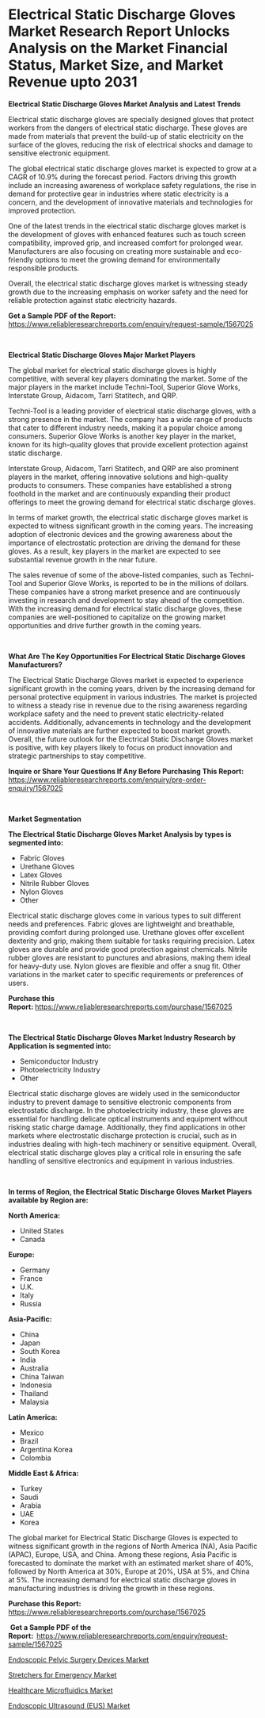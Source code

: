 <p><h1>Electrical Static Discharge Gloves Market Research Report Unlocks Analysis on the Market Financial Status, Market Size, and Market Revenue upto 2031</h1></p><p><strong>Electrical Static Discharge Gloves Market Analysis and Latest Trends</strong></p>
<p><p>Electrical static discharge gloves are specially designed gloves that protect workers from the dangers of electrical static discharge. These gloves are made from materials that prevent the build-up of static electricity on the surface of the gloves, reducing the risk of electrical shocks and damage to sensitive electronic equipment.</p><p>The global electrical static discharge gloves market is expected to grow at a CAGR of 10.9% during the forecast period. Factors driving this growth include an increasing awareness of workplace safety regulations, the rise in demand for protective gear in industries where static electricity is a concern, and the development of innovative materials and technologies for improved protection.</p><p>One of the latest trends in the electrical static discharge gloves market is the development of gloves with enhanced features such as touch screen compatibility, improved grip, and increased comfort for prolonged wear. Manufacturers are also focusing on creating more sustainable and eco-friendly options to meet the growing demand for environmentally responsible products.</p><p>Overall, the electrical static discharge gloves market is witnessing steady growth due to the increasing emphasis on worker safety and the need for reliable protection against static electricity hazards.</p></p>
<p><strong>Get a Sample PDF of the Report:&nbsp;</strong> <a href="https://www.reliableresearchreports.com/enquiry/request-sample/1567025">https://www.reliableresearchreports.com/enquiry/request-sample/1567025</a></p>
<p>&nbsp;</p>
<p><strong>Electrical Static Discharge Gloves Major Market Players</strong></p>
<p><p>The global market for electrical static discharge gloves is highly competitive, with several key players dominating the market. Some of the major players in the market include Techni-Tool, Superior Glove Works, Interstate Group, Aidacom, Tarri Statitech, and QRP. </p><p>Techni-Tool is a leading provider of electrical static discharge gloves, with a strong presence in the market. The company has a wide range of products that cater to different industry needs, making it a popular choice among consumers. Superior Glove Works is another key player in the market, known for its high-quality gloves that provide excellent protection against static discharge.</p><p>Interstate Group, Aidacom, Tarri Statitech, and QRP are also prominent players in the market, offering innovative solutions and high-quality products to consumers. These companies have established a strong foothold in the market and are continuously expanding their product offerings to meet the growing demand for electrical static discharge gloves.</p><p>In terms of market growth, the electrical static discharge gloves market is expected to witness significant growth in the coming years. The increasing adoption of electronic devices and the growing awareness about the importance of electrostatic protection are driving the demand for these gloves. As a result, key players in the market are expected to see substantial revenue growth in the near future.</p><p>The sales revenue of some of the above-listed companies, such as Techni-Tool and Superior Glove Works, is reported to be in the millions of dollars. These companies have a strong market presence and are continuously investing in research and development to stay ahead of the competition. With the increasing demand for electrical static discharge gloves, these companies are well-positioned to capitalize on the growing market opportunities and drive further growth in the coming years.</p></p>
<p>&nbsp;</p>
<p><strong>What Are The Key Opportunities For Electrical Static Discharge Gloves Manufacturers?</strong></p>
<p><p>The Electrical Static Discharge Gloves market is expected to experience significant growth in the coming years, driven by the increasing demand for personal protective equipment in various industries. The market is projected to witness a steady rise in revenue due to the rising awareness regarding workplace safety and the need to prevent static electricity-related accidents. Additionally, advancements in technology and the development of innovative materials are further expected to boost market growth. Overall, the future outlook for the Electrical Static Discharge Gloves market is positive, with key players likely to focus on product innovation and strategic partnerships to stay competitive.</p></p>
<p><strong>Inquire or Share Your Questions If Any Before Purchasing This Report:</strong> <a href="https://www.reliableresearchreports.com/enquiry/pre-order-enquiry/1567025">https://www.reliableresearchreports.com/enquiry/pre-order-enquiry/1567025</a></p>
<p>&nbsp;</p>
<p><strong>Market Segmentation</strong></p>
<p><strong>The Electrical Static Discharge Gloves Market Analysis by types is segmented into:</strong></p>
<p><ul><li>Fabric Gloves</li><li>Urethane Gloves</li><li>Latex Gloves</li><li>Nitrile Rubber Gloves</li><li>Nylon Gloves</li><li>Other</li></ul></p>
<p><p>Electrical static discharge gloves come in various types to suit different needs and preferences. Fabric gloves are lightweight and breathable, providing comfort during prolonged use. Urethane gloves offer excellent dexterity and grip, making them suitable for tasks requiring precision. Latex gloves are durable and provide good protection against chemicals. Nitrile rubber gloves are resistant to punctures and abrasions, making them ideal for heavy-duty use. Nylon gloves are flexible and offer a snug fit. Other variations in the market cater to specific requirements or preferences of users.</p></p>
<p><strong>Purchase this Report:&nbsp;</strong><a href="https://www.reliableresearchreports.com/purchase/1567025">https://www.reliableresearchreports.com/purchase/1567025</a></p>
<p>&nbsp;</p>
<p><strong>The Electrical Static Discharge Gloves Market Industry Research by Application is segmented into:</strong></p>
<p><ul><li>Semiconductor Industry</li><li>Photoelectricity Industry</li><li>Other</li></ul></p>
<p><p>Electrical static discharge gloves are widely used in the semiconductor industry to prevent damage to sensitive electronic components from electrostatic discharge. In the photoelectricity industry, these gloves are essential for handling delicate optical instruments and equipment without risking static charge damage. Additionally, they find applications in other markets where electrostatic discharge protection is crucial, such as in industries dealing with high-tech machinery or sensitive equipment. Overall, electrical static discharge gloves play a critical role in ensuring the safe handling of sensitive electronics and equipment in various industries.</p></p>
<p>&nbsp;</p>
<p><strong>In terms of Region, the Electrical Static Discharge Gloves Market Players available by Region are:</strong></p>
<p>
    <p> <strong> North America: </strong>
        <ul>
            <li>United States</li>
            <li>Canada</li>
        </ul>
        </p> 
    <p> <strong> Europe: </strong>
        <ul>
            <li>Germany</li>
            <li>France</li>
            <li>U.K.</li>
            <li>Italy</li>
            <li>Russia</li>
        </ul>
        </p> 
    <p> <strong> Asia-Pacific: </strong>
        <ul>
            <li>China</li>
            <li>Japan</li>
            <li>South Korea</li>
            <li>India</li>
            <li>Australia</li>
            <li>China Taiwan</li>
            <li>Indonesia</li>
            <li>Thailand</li>
            <li>Malaysia</li>
        </ul>
        </p> 
    <p> <strong> Latin America: </strong>
        <ul>
            <li>Mexico</li>
            <li>Brazil</li>
            <li>Argentina Korea</li>
            <li>Colombia</li>
        </ul>
        </p> 
    <p> <strong> Middle East & Africa: </strong>
        <ul>
            <li>Turkey</li>
            <li>Saudi</li>
            <li>Arabia</li>
            <li>UAE</li>
            <li>Korea</li>
        </ul>
    </p>
    </p>
<p><p>The global market for Electrical Static Discharge Gloves is expected to witness significant growth in the regions of North America (NA), Asia Pacific (APAC), Europe, USA, and China. Among these regions, Asia Pacific is forecasted to dominate the market with an estimated market share of 40%, followed by North America at 30%, Europe at 20%, USA at 5%, and China at 5%. The increasing demand for electrical static discharge gloves in manufacturing industries is driving the growth in these regions.</p></p>
<p><strong>Purchase this Report: </strong><a href="https://www.reliableresearchreports.com/purchase/1567025">https://www.reliableresearchreports.com/purchase/1567025</a></p>
<p>&nbsp;<strong>Get a Sample PDF of the Report:&nbsp;&nbsp;</strong><a href="https://www.reliableresearchreports.com/enquiry/request-sample/1567025">https://www.reliableresearchreports.com/enquiry/request-sample/1567025</a></p>
<p><strong></strong></p>
<p><p><a href="https://github.com/gdfhhhj/Market-Research-Report-List-3/blob/main/endoscopic-pelvic-surgery-devices-market.md">Endoscopic Pelvic Surgery Devices Market</a></p><p><a href="https://github.com/julyju69/Market-Research-Report-List-1/blob/main/stretchers-for-emergency-market.md">Stretchers for Emergency Market</a></p><p><a href="https://github.com/RichRobinson5/Market-Research-Report-List-3/blob/main/healthcare-microfluidics-market.md">Healthcare Microfluidics Market</a></p><p><a href="https://github.com/singletonthaxterkelliehr2df/Market-Research-Report-List-1/blob/main/endoscopic-ultrasound-eus-market.md">Endoscopic Ultrasound (EUS) Market</a></p></p>